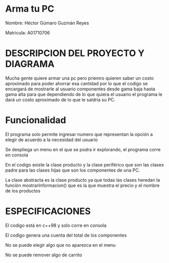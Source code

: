 # Arma tu PC
Nombre: Héctor Gúmaro Guzmán Reyes

Matricula: A01710706

# DESCRIPCION DEL PROYECTO Y DIAGRAMA

Mucha gente quiere armar una pc pero priemro quieren saber un costo aproximado para poder ahorrar esa cantidad por lo que el codigo se encargará de mostrarle al usuario componentes desde gama baja hasta gama alta para que dependiendo de lo que quiera el usuario el programa le dará un costo aproximado de lo que le saldria su PC.

# Funcionalidad
El programa solo permite ingresar numero que representan la opción a elegir de acuerdo a la necesidad del usuario

Se despliega un menu en el que se podra ir explorando, el programa corre en consola


En el codigo existe la clase producto y la clase periférico que son las clases padre para las clases hijas que son los componentes de una PC.


La clase abstracta es la clase producto ya que todas las clases heredan la función mostrarInformacion() que es la que muestra el precio y el nombre de los productos 





# ESPECIFICACIONES
El codigo está en c++98 y solo corre en consola

El codigo genera una cuenta del total de los componentes

No se puede elegir algo que no aparezca en el menu

No se puede remover algo de carrito
